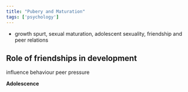 ```yaml
---
title: "Pubery and Maturation"
tags: ['psychology']
---
```


- growth spurt, sexual maturation, adolescent sexuality, friendship and peer relations


## Role of friendships in development
influence behaviour
peer pressure


**Adolescence**

